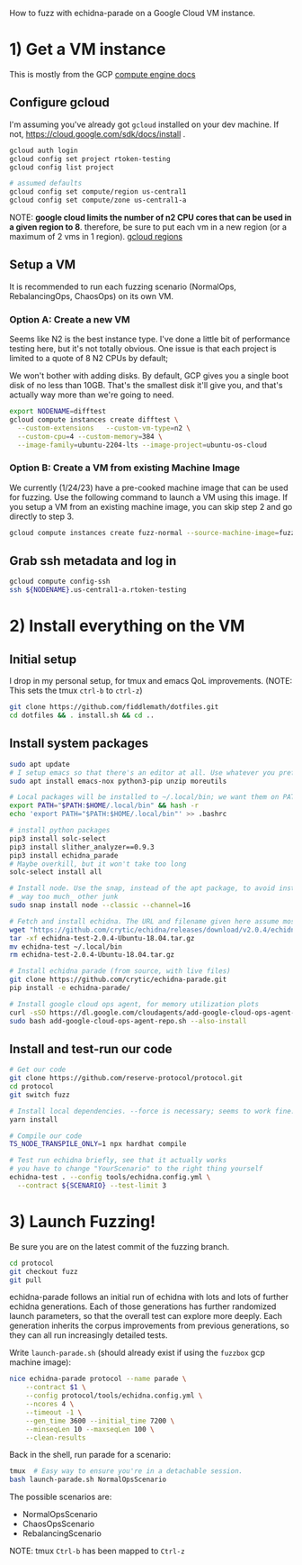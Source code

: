 How to fuzz with echidna-parade on a Google Cloud VM instance.

# 1) Get a VM instance

This is mostly from the GCP [compute engine docs](https://cloud.google.com/compute/docs/instances/create-start-instance)

## Configure gcloud

I'm assuming you've already got `gcloud` installed on your dev machine. If not, https://cloud.google.com/sdk/docs/install .

```bash
gcloud auth login
gcloud config set project rtoken-testing
gcloud config list project

# assumed defaults
gcloud config set compute/region us-central1
gcloud config set compute/zone us-central1-a
```
NOTE: **google cloud limits the number of n2 CPU cores that can be used in a given region to 8**. therefore, be sure to put each vm in a new region (or a maximum of 2 vms in 1 region). [gcloud regions](https://cloud.google.com/compute/docs/regions-zones)

## Setup a VM
It is recommended to run each fuzzing scenario (NormalOps, RebalancingOps, ChaosOps) on its own VM.
### Option A: Create a new VM

Seems like N2 is the best instance type. I've done a little bit of performance testing here, but it's not totally obvious. One issue is that each project is limited to a quote of 8 N2 CPUs by default;

We won't bother with adding disks. By default, GCP gives you a single boot disk of no less than 10GB. That's the smallest disk it'll give you, and that's actually way more than we're going to need.

```bash
export NODENAME=difftest
gcloud compute instances create difftest \
  --custom-extensions   --custom-vm-type=n2 \
  --custom-cpu=4 --custom-memory=384 \
  --image-family=ubuntu-2204-lts --image-project=ubuntu-os-cloud
```

### Option B: Create a VM from existing Machine Image
We currently (1/24/23) have a pre-cooked machine image that can be used for fuzzing.  Use the following command to launch a VM using this image.  If you setup a VM from an existing machine image, you can skip step 2 and go directly to step 3.
```bash
gcloud compute instances create fuzz-normal --source-machine-image=fuzzbox --zone=us-west1-a
```

## Grab ssh metadata and log in

```bash
gcloud compute config-ssh
ssh ${NODENAME}.us-central1-a.rtoken-testing
```


# 2) Install everything on the VM

## Initial setup

I drop in my personal setup, for tmux and emacs QoL improvements.
(NOTE: This sets the tmux `ctrl-b` to `ctrl-z`)

```bash
git clone https://github.com/fiddlemath/dotfiles.git
cd dotfiles && . install.sh && cd ..
```

## Install system packages

```bash
sudo apt update
# I setup emacs so that there's an editor at all. Use whatever you prefer!
sudo apt install emacs-nox python3-pip unzip moreutils

# Local packages will be installed to ~/.local/bin; we want them on PATH.
export PATH="$PATH:$HOME/.local/bin" && hash -r
echo 'export PATH="$PATH:$HOME/.local/bin"' >> .bashrc

# install python packages
pip3 install solc-select
pip3 install slither_analyzer==0.9.3
pip3 install echidna_parade
# Maybe overkill, but it won't take too long
solc-select install all

# Install node. Use the snap, instead of the apt package, to avoid installing
# _way too much_ other junk
sudo snap install node --classic --channel=16

# Fetch and install echidna. The URL and filename given here assume most recent release is v2.0.4; see https://github.com/crytic/echidna/releases/latest
wget "https://github.com/crytic/echidna/releases/download/v2.0.4/echidna-test-2.0.4-Ubuntu-18.04.tar.gz"
tar -xf echidna-test-2.0.4-Ubuntu-18.04.tar.gz
mv echidna-test ~/.local/bin
rm echidna-test-2.0.4-Ubuntu-18.04.tar.gz

# Install echidna parade (from source, with live files)
git clone https://github.com/crytic/echidna-parade.git
pip install -e echidna-parade/

# Install google cloud ops agent, for memory utilization plots
curl -sSO https://dl.google.com/cloudagents/add-google-cloud-ops-agent-repo.sh
sudo bash add-google-cloud-ops-agent-repo.sh --also-install
```

## Install and test-run our code

```bash
# Get our code
git clone https://github.com/reserve-protocol/protocol.git
cd protocol
git switch fuzz

# Install local dependencies. --force is necessary; seems to work fine.
yarn install

# Compile our code
TS_NODE_TRANSPILE_ONLY=1 npx hardhat compile

# Test run echidna briefly, see that it actually works
# you have to change "YourScenario" to the right thing yourself
echidna-test . --config tools/echidna.config.yml \
  --contract ${SCENARIO} --test-limit 3
```

<!-- HERE -->

# 3) Launch Fuzzing!

Be sure you are on the latest commit of the fuzzing branch.
```bash
cd protocol
git checkout fuzz
git pull
```

echidna-parade follows an initial run of echidna with lots and lots of further echidna generations. Each of those generations has further randomized launch parameters, so that the overall test can explore more deeply. Each generation inherits the corpus improvements from previous generations, so they can all run increasingly detailed tests.

Write `launch-parade.sh` (should already exist if using the `fuzzbox` gcp machine image):

```bash
nice echidna-parade protocol --name parade \
    --contract $1 \
    --config protocol/tools/echidna.config.yml \
    --ncores 4 \
    --timeout -1 \
    --gen_time 3600 --initial_time 7200 \
    --minseqLen 10 --maxseqLen 100 \
    --clean-results
```

Back in the shell, run parade for a scenario:

```bash
tmux  # Easy way to ensure you're in a detachable session.
bash launch-parade.sh NormalOpsScenario
```
The possible scenarios are:
- NormalOpsScenario
- ChaosOpsScenario
- RebalancingScenario


NOTE: tmux `Ctrl-b` has been mapped to `Ctrl-z`
